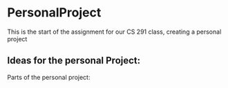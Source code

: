 # PersonalProject
This is the start of the assignment for our CS 291 class, creating a personal project


Ideas for the personal Project:
- 

Parts of the personal project:
